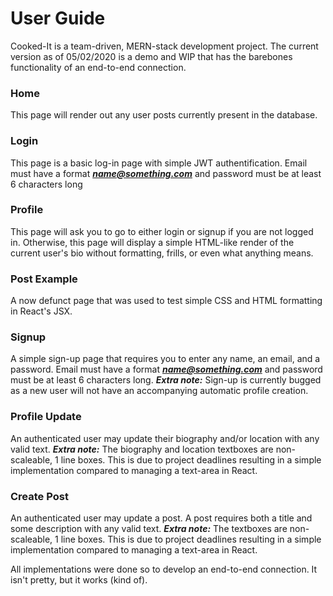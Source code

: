 # User Guide

Cooked-It is a team-driven, MERN-stack development project. The current version as of 05/02/2020 is a demo and WIP that has the barebones functionality of an end-to-end connection.

### Home
This page will render out any user posts currently present in the database.

### Login
This page is a basic log-in page with simple JWT authentification. Email must have a format
***name@something.com***
and password must be at least 6 characters long

### Profile

This page will ask you to go to either login or signup if you are not logged in. Otherwise, this page will display a simple HTML-like render of the current user's bio without formatting, frills, or even what anything means.

### Post Example

A now defunct page that was used to test simple CSS and HTML formatting in React's JSX.

### Signup

A simple sign-up page that requires you to enter any name, an email, and a password.
Email must have a format
***name@something.com***
and password must be at least 6 characters long.
***Extra note:*** Sign-up is currently bugged as a new user will not have an accompanying automatic profile creation.

### Profile Update
An authenticated user may update their biography and/or location with any valid text. 
***Extra note:*** The biography and location textboxes are non-scaleable, 1 line boxes. This is due to project deadlines resulting in a simple implementation compared to managing a text-area in React.

### Create Post

An authenticated user may update a post. A post requires both a title and some description with any valid text.
***Extra note:*** The textboxes are non-scaleable, 1 line boxes. This is due to project deadlines resulting in a simple implementation compared to managing a text-area in React.


All implementations were done so to develop an end-to-end connection. It isn't pretty, but it works (kind of).